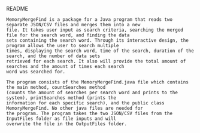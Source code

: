 README

    MemoryMergeFind is a package for a Java program that reads two separate JSON/CSV files and merges them into a new
    file. It takes user input as search criteria, searching the merged file for the search word, and finding the data
    sets containing the search word. Through its interactive design, the program allows the user to search multiple
    times, displaying the search word, time of the search, duration of the search, and the number of data sets
    retrieved for each search. It also will provide the total amount of searches and the amount of times each search
    word was searched for.

    The program consists of the MemoryMergeFind.java file which contains the main method, countSearches method
    (counts the amount of searches per search word and prints to the system), printSearches method (prints the
    information for each specific search), and the public class MemoryMergeFind. No other java files are needed for
    the program. The program takes the two JSON/CSV files from the InputFiles folder as file inputs and will
    overwrite the file in the OutputFiles folder.
